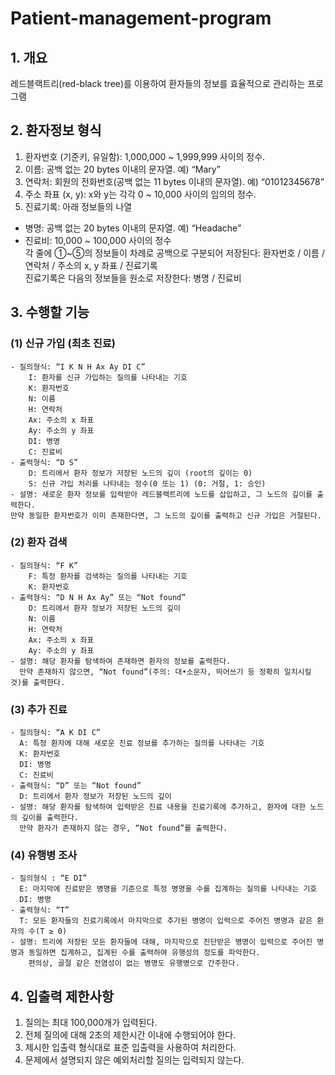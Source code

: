 # Patient-management-program

## 1. 개요   
레드블랙트리(red-black tree)를 이용하여 환자들의 정보를 효율적으로 관리하는 프로그램

## 2. 환자정보 형식   
  1. 환자번호 (기준키, 유일함): 1,000,000 ~ 1,999,999 사이의 정수.  
  2. 이름: 공백 없는 20 bytes 이내의 문자열. 예) “Mary”   
  3. 연락처: 회원의 전화번호(공백 없는 11 bytes 이내의 문자열). 예) “01012345678”   
  4. 주소 좌표 (x, y): x와 y는 각각 0 ~ 10,000 사이의 임의의 정수.   
  5. 진료기록: 아래 정보들의 나열    
   - 병명: 공백 없는 20 bytes 이내의 문자열. 예) “Headache”    
   - 진료비: 10,000 ~ 100,000 사이의 정수   
  각 줄에 ①~⑤의 정보들이 차례로 공백으로 구분되어 저장된다: 환자번호 / 이름 / 연락처 / 주소의 x, y 좌표 / 진료기록   
  진료기록은 다음의 정보들을 원소로 저장한다: 병명 / 진료비   
      
## 3. 수행할 기능   
  ### (1) 신규 가입 (최초 진료)   
    - 질의형식: “I K N H Ax Ay DI C”    
        I: 환자를 신규 가입하는 질의를 나타내는 기호    
        K: 환자번호   
        N: 이름   
        H: 연락처    
        Ax: 주소의 x 좌표    
        Ay: 주소의 y 좌표    
        DI: 병명    
        C: 진료비    
    - 출력형식: “D S”   
        D: 트리에서 환자 정보가 저장된 노드의 깊이 (root의 깊이는 0)   
        S: 신규 가입 처리를 나타내는 정수(0 또는 1) (0: 거절, 1: 승인)   
    - 설명: 새로운 환자 정보를 입력받아 레드블랙트리에 노드를 삽입하고, 그 노드의 깊이를 출력한다.  
    만약 동일한 환자번호가 이미 존재한다면, 그 노드의 깊이를 출력하고 신규 가입은 거절된다.   
   ### (2) 환자 검색   
    - 질의형식: “F K”   
        F: 특정 환자를 검색하는 질의를 나타내는 기호    
        K: 환자번호   
    - 출력형식: “D N H Ax Ay” 또는 “Not found”    
        D: 트리에서 환자 정보가 저장된 노드의 깊이   
        N: 이름   
        H: 연락처    
        Ax: 주소의 x 좌표    
        Ay: 주소의 y 좌표    
    - 설명: 해당 환자를 탐색하여 존재하면 환자의 정보를 출력한다.  
      만약 존재하지 않으면, “Not found”(주의: 대•소문자, 띄어쓰기 등 정확히 일치시킬 것)를 출력한다.    
 ### (3) 추가 진료   
    - 질의형식: “A K DI C”      
      A: 특정 환자에 대해 새로운 진료 정보를 추가하는 질의를 나타내는 기호    
      K: 환자번호   
      DI: 병명    
      C: 진료비    
    - 출력형식: “D” 또는 “Not found”    
      D: 트리에서 환자 정보가 저장된 노드의 깊이   
    - 설명: 해당 환자를 탐색하여 입력받은 진료 내용을 진료기록에 추가하고, 환자에 대한 노드의 깊이를 출력한다.  
      만약 환자가 존재하지 않는 경우, “Not found”를 출력한다.    
  ### (4) 유행병 조사    
    - 질의형식 : “E DI”   
      E: 마지막에 진료받은 병명을 기준으로 특정 병명을 수를 집계하는 질의를 나타내는 기호      
      DI: 병명    
    - 출력형식: “T”   
      T: 모든 환자들의 진료기록에서 마지막으로 추가된 병명이 입력으로 주어진 병명과 같은 환자의 수(T ≥ 0)    
    - 설명: 트리에 저장된 모든 환자들에 대해, 마지막으로 진단받은 병명이 입력으로 주어진 병명과 동일하면 집계하고, 집계된 수를 출력하여 유행성의 정도를 파악한다.  
        편의상, 골절 같은 전염성이 없는 병명도 유행병으로 간주한다.    

## 4. 입출력 제한사항   
  1. 질의는 최대 100,000개가 입력된다.    
  2. 전체 질의에 대해 2초의 제한시간 이내에 수행되어야 한다.    
  3. 제시한 입출력 형식대로 표준 입출력을 사용하여 처리한다.   
  4. 문제에서 설명되지 않은 예외처리할 질의는 입력되지 않는다.  
